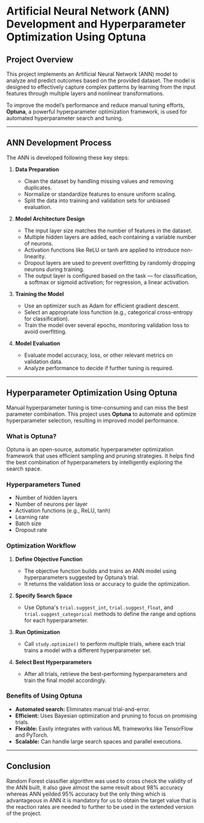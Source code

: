 # Artificial Neural Network (ANN) Development and Hyperparameter Optimization Using Optuna

## Project Overview

This project implements an Artificial Neural Network (ANN) model to analyze and predict outcomes based on the provided dataset. The model is designed to effectively capture complex patterns by learning from the input features through multiple layers and nonlinear transformations.

To improve the model’s performance and reduce manual tuning efforts, **Optuna**, a powerful hyperparameter optimization framework, is used for automated hyperparameter search and tuning.

---

## ANN Development Process

The ANN is developed following these key steps:

1. **Data Preparation**  
   - Clean the dataset by handling missing values and removing duplicates.  
   - Normalize or standardize features to ensure uniform scaling.  
   - Split the data into training and validation sets for unbiased evaluation.

2. **Model Architecture Design**  
   - The input layer size matches the number of features in the dataset.  
   - Multiple hidden layers are added, each containing a variable number of neurons.  
   - Activation functions like ReLU or tanh are applied to introduce non-linearity.  
   - Dropout layers are used to prevent overfitting by randomly dropping neurons during training.  
   - The output layer is configured based on the task — for classification, a softmax or sigmoid activation; for regression, a linear activation.

3. **Training the Model**  
   - Use an optimizer such as Adam for efficient gradient descent.  
   - Select an appropriate loss function (e.g., categorical cross-entropy for classification).  
   - Train the model over several epochs, monitoring validation loss to avoid overfitting.

4. **Model Evaluation**  
   - Evaluate model accuracy, loss, or other relevant metrics on validation data.  
   - Analyze performance to decide if further tuning is required.

---

## Hyperparameter Optimization Using Optuna

Manual hyperparameter tuning is time-consuming and can miss the best parameter combination. This project uses **Optuna** to automate and optimize hyperparameter selection, resulting in improved model performance.

### What is Optuna?

Optuna is an open-source, automatic hyperparameter optimization framework that uses efficient sampling and pruning strategies. It helps find the best combination of hyperparameters by intelligently exploring the search space.

### Hyperparameters Tuned

- Number of hidden layers  
- Number of neurons per layer  
- Activation functions (e.g., ReLU, tanh)  
- Learning rate  
- Batch size  
- Dropout rate  

### Optimization Workflow

1. **Define Objective Function**  
   - The objective function builds and trains an ANN model using hyperparameters suggested by Optuna’s trial.  
   - It returns the validation loss or accuracy to guide the optimization.

2. **Specify Search Space**  
   - Use Optuna's `trial.suggest_int`, `trial.suggest_float`, and `trial.suggest_categorical` methods to define the range and options for each hyperparameter.

3. **Run Optimization**  
   - Call `study.optimize()` to perform multiple trials, where each trial trains a model with a different hyperparameter set.

4. **Select Best Hyperparameters**  
   - After all trials, retrieve the best-performing hyperparameters and train the final model accordingly.

### Benefits of Using Optuna

- **Automated search:** Eliminates manual trial-and-error.  
- **Efficient:** Uses Bayesian optimization and pruning to focus on promising trials.  
- **Flexible:** Easily integrates with various ML frameworks like TensorFlow and PyTorch.  
- **Scalable:** Can handle large search spaces and parallel executions.

---

## Conclusion
Random Forest classifier algorithm was used to cross check the validity of the ANN built, it also gave almost the same result about 98% accuracy whereas ANN yeilded 95% accuracy but the only thing which is advantageous in ANN it is mandatory for us to obtain the target value that is the reaction rates are needed to further to be used in the extended version of the project.


